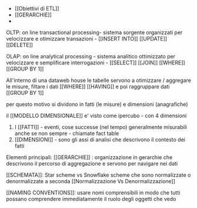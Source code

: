 * [[Obiettivi di ETL]]
* [[GERARCHIE]]
* 

OLTP: on line transactional processing- sistema sorgente organizzati per velocizzare e otimizzare transazioni - [[INSERT INTO]] [[UPDATE]]  [[DELETE]]  

OLAP: on line analytical  processing - sistema analitico ottimizzato per velocizzare e semplificare interrogazioni  - [[SELECT]] [[JOIN]] [[WHERE]] [[GROUP BY 1]]

All'interno di una dataweb house le tabelle servono a otimizzare / aggregare le misure, filtare i dati [[WHERE]] [[HAVING]] e poi raggruppare dati [[GROUP BY 1]]

per questo motivo si dividono in fatti (le misure) e dimensioni  (anagrafiche)

il [[MODELLO DIMENSIONALE]] e' visto come ipercubo - con 4 dimensioni

1. I [[FATTI]] - eventi, cose successe (nel tempo) generalmente misurabili anche se non sempre - chiamate fact table
2. [[DIMENSIONI]] - sono gli assi di analisi che descrivono il contesto dei fatti

Elementi principali:
[[GERARCHIE]] : organizzazione in gerarchie che descrivono il percorso di aggregazione e servono per navigare nei dati

[[SCHEMATA]]: Star scheme vs Snowflake scheme che sono normalizzate o denormalizzate a seconda [[Normalizzazione Vs Denormalizzazione]]

[[NAMING CONVENTIONS]]: usare nomi comprensibili in modo che tutti possano comprendere immediatamente il ruolo degli oggetti che vedo 

